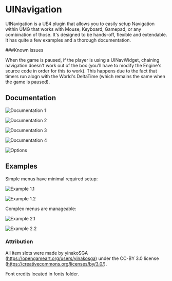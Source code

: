 # UINavigation

UINavigation is a UE4 plugin that allows you to easily setup Navigation within UMG that works with Mouse, Keyboard, Gamepad, or any combination of those. It's designed to be hands-off, flexible and extendable. It has quite a few examples and a thorough documentation.

###Known issues

When the game is paused, if the player is using a UINavWidget, chaining navigation doesn't work out of the box (you'll have to modify the Engine's source code in order for this to work).
This happens due to the fact that timers run alogn with the World's DeltaTime (which remains the same when the game is paused).

## Documentation

![Documentation 1](/Screens/Docs_Overview.png)

![Documentation 2](/Screens/Docs_1.png)

![Documentation 3](/Screens/Docs_2.png)

![Documentation 4](/Screens/Docs_3.png)

![Options](/Screens/DefaultsPanel.png)

## Examples

Simple menus have minimal required setup:

![Example 1.1](/Screens/SimpleMenu_Designer.png)

![Example 1.2](/Screens/SimpleMenu_Graph.png)

Complex menus are manageable:

![Example 2.1](/Screens/OptionsMenu_Designer.png)

![Example 2.2](/Screens/OptionsMenu_Graph.png)


### Attribution

All item slots were made by yinakoSGA (https://opengameart.org/users/yinakosga) under the CC-BY 3.0 license (https://creativecommons.org/licenses/by/3.0/).

Font credits located in fonts folder.